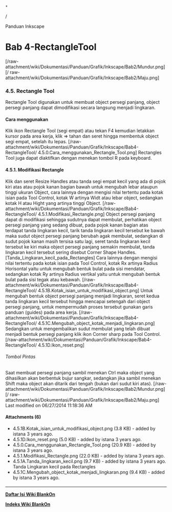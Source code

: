 

    *









  /



Panduan Inkscape
# Bab 4-RectangleTool
[/raw-attachment/wiki/Dokumentasi/Panduan/Grafik/Inkscape/Bab2/Mundur.png] [/
raw-attachment/wiki/Dokumentasi/Panduan/Grafik/Inkscape/Bab2/Maju.png]
### 4.5. Rectangle Tool
Rectangle Tool digunakan untuk membuat object persegi panjang, object persegi
panjang dapat dimodifikasi secara langsung menjadi lingkaran.
#### Cara menggunakan
Klik ikon Rectangle Tool (segi empat) atau tekan F4 kemudian letakkan kursor
pada area kerja, klik => tahan dan seret hingga membentuk object segi empat,
setelah itu lepas.
[/raw-attachment/wiki/Dokumentasi/Panduan/Grafik/Inkscape/Bab4-RectangleTool/
4.5.0.Cara_menggunakan_Rectangle_Tool.png]
Rectangles Tool juga dapat diaktifkan dengan menekan tombol R pada keyboard.
#### 4.5.1. Modifikasi Rectangle
Klik dan seret Resize Handles atau tanda segi empat kecil yang ada di pojok
kiri atas atau pojok kanan bagian bawah untuk mengubah lebar ataupun tinggi
ukuran Object, cara lainnya dengan mengisi nilai tertentu pada kotak isian pada
Tool Control, kotak W artinya Widt atau lebar object, sedangkan kotak H atau
Hight yang artinya tinggi Object.
[/raw-attachment/wiki/Dokumentasi/Panduan/Grafik/Inkscape/Bab4-RectangleTool/
4.5.1.Modifikasi_Rectangle.png]
Object persegi panjang dapat di modifikasi sehingga sudutnya dapat membulat,
perhatikan object persegi panjang yang sedang dibuat, pada pojok kanan bagian
atas terdapat tanda lingkaran kecil, tarik tanda lingkaran kecil tersebut ke
bawah maka sudut object persegi panjang berubah agak membulat, sedangkan di
sudut pojok kanan masih tersisa satu lagi, seret tanda lingkaran kecil tersebut
ke kiri maka object persegi panjang semakin membulat, tanda lingkaran kecil
tersebut sering disebut Corner Shape Handles.
[Tanda_Lingkaran_kecil_pada_Rectangles]
Cara lainnya dengan mengisi nilai tertentu pada kotak isian pada Tool Control,
kotak Rx artinya Radius Horisontal yaitu untuk mengubah bentuk bulat pada sisi
mendatar, sedangkan kotak Ry artinya Radius vertikal yaitu untuk mengubah
bentuk bulat pada sisi tegak atau kebawah.
[/raw-attachment/wiki/Dokumentasi/Panduan/Grafik/Inkscape/Bab4-RectangleTool/
4.5.1B.Kotak_isian_untuk_modifikasi_object.png]
Untuk mengubah bentuk object persegi panjang menjadi lingkaran, seret kedua
tanda lingkaran kecil tersebut hingga mencapai setengah dari object persegi
panjang, untuk mempermudah proses tersebut gunakan garis panduan (guides) pada
area kerja.
[/raw-attachment/wiki/Dokumentasi/Panduan/Grafik/Inkscape/Bab4-RectangleTool/
4.5.1C.Mengubah_object_kotak_menjadi_lingkaran.png]
Sedangkan untuk mengembalikan sudut membulat yang telah dibuat menjadi bentuk
persegi panjang klik ikon Corner sharp pada Tool Control.
[/raw-attachment/wiki/Dokumentasi/Panduan/Grafik/Inkscape/Bab4-RectangleTool/
4.5.1D.Ikon_reset.png]
###### Tombol Pintas
Saat membuat persegi panjang sambil menekan Ctrl maka object yang dihasilkan
akan berbentuk bujur sangkar, sedangkan jika sambil menekan Shift maka object
akan ditarik dari tengah (bukan dari sudut kiri atas).
[/raw-attachment/wiki/Dokumentasi/Panduan/Grafik/Inkscape/Bab2/Mundur.png] [/
raw-attachment/wiki/Dokumentasi/Panduan/Grafik/Inkscape/Bab2/Maju.png]
Last modified on 06/27/2014 11:18:36 AM
#### Attachments (6)
  * 4.5.1B.Kotak_isian_untuk_modifikasi_object.png​ (3.8 KB) - added by
      istana 3 years ago.
  * 4.5.1D.Ikon_reset.png​ (5.0 KB) - added by istana 3 years ago.
  * 4.5.0.Cara_menggunakan_Rectangle_Tool.png​ (20.9 KB) - added by istana 3
      years ago.
  * 4.5.1.Modifikasi_Rectangle.png​ (22.0 KB) - added by istana 3 years ago.
  * 4.5.1A.Tanda_lingkaran_kecil.png​ (9.7 KB) - added by istana 3 years ago.
      Tanda Lingkaran kecil pada Rectangles
  * 4.5.1C.Mengubah_object_kotak_menjadi_lingkaran.png​ (9.4 KB) - added by
      istana 3 years ago.
#### 
    
 
 
 
 
 
---
[**Daftar Isi Wiki BlankOn**](/wiki/DaftarIsi/index.html)
 
[**Indeks Wiki BlankOn**](/wiki/Indeks.html)

